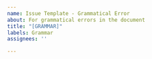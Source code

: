 ```yaml
---
name: Issue Template - Grammatical Error
about: For grammatical errors in the document
title: "[GRAMMAR]"
labels: Grammar
assignees: ''

---
```


<!--- [Section Number]: [Grammatical Error Description](please include the correct version so I don't have to spend time figuring out the correct grammar)  --->
<!---
For example:  
1.51.5: `SMyCoolWidget` has a typo, should be `SMySuperCoolWidget`.
6.2-9.0: All `this is where its found` should be `this is where it is found`.
--->

